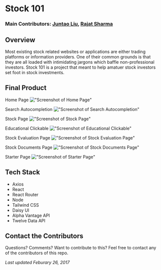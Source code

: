 # Stock 101
### Main Contributors: [Juntao Liu](https://github.com/juntaodev), [Rajat Sharma](https://github.com/rjt-s)

## Overview
Most existing stock related websites or applications are either trading platforms or information providers. One of their common grounds is that they are all loaded with intimidating jargons which baffle non-professional investors. Stock 101 is a project that meant to help amatuer stock investors set foot in stock investments. 



## Final Product
Home Page
!["Screenshot of Home Page"](https://github.com/juntaodev/stock_101/blob/master/public/assets/stock101-homepage.png)

Search Autocompletion
!["Screenshot of Search Autocompletion"](https://github.com/juntaodev/stock_101/blob/master/public/assets/stock101-search.png)

Stock Page
!["Screenshot of Stock Page"](https://github.com/juntaodev/stock_101/blob/master/public/assets/stock101-detailpage.png)

Educational Clickable
!["Screenshot of Educational Clickable"](https://github.com/juntaodev/stock_101/blob/master/public/assets/stock101-educationalclickable.png)

Stock Evaluation Page
!["Screenshot of Stock Evaluation Page"](https://github.com/juntaodev/stock_101/blob/master/public/assets/stock101-evaluationpage.png)

Stock Documents Page
!["Screenshot of Stock Documents Page"](https://github.com/juntaodev/stock_101/blob/master/public/assets/stock101-documentpage.png)

Starter Page
!["Screenshot of Starter Page"](https://github.com/juntaodev/stock_101/blob/master/public/assets/stock101-starterpage.png)


## Tech Stack

- Axios
- React
- React Router
- Node
- Tailwind CSS
- Daisy UI
- Alpha Vantage API
- Twelve Data API


## Contact the Contributors

Questions? Comments? Want to contribute to this? Feel free to contact any of the contributors of this repo. 


*Last updated Feburary 26, 2017*